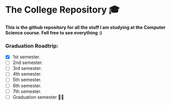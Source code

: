 # The College Repository :mortar_board:
**This is the github repository for all the stuff I am studying at the Computer Science course. Fell free to see everything :)**
<br>
### Graduation Roadtrip:
- [x] 1st semester.
- [ ] 2nd semester. 
- [ ] 3rd semester.
- [ ] 4th semester.
- [ ] 5th semester.
- [ ] 6th semester.
- [ ] 7th semester.
- [ ] Graduation semester :man_student:
<br>

